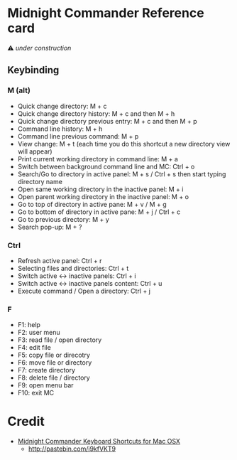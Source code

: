 # Midnight Commander Reference card

:warning: *under construction*

## Keybinding

### M (alt)

- Quick change directory: M + c
- Quick change directory history: M + c and then M + h
- Quick change directory previous entry: M + c and then M + p
- Command line history: M + h
- Command line previous command: M + p
- View change: M + t (each time you do this shortcut a new directory view will appear)
- Print current working directory in command line: M + a
- Switch between background command line and MC: Ctrl + o
- Search/Go to directory in active panel: M + s / Ctrl + s then start typing directory name
- Open same working directory in the inactive panel: M + i
- Open parent working directory in the inactive panel: M + o
- Go to top of directory in active pane: M + v / M + g
- Go to bottom of directory in active pane: M + j / Ctrl + c
- Go to previous directory: M + y
- Search pop-up: M + ?

### Ctrl

- Refresh active panel: Ctrl + r
- Selecting files and directories: Ctrl + t
- Switch active <-> inactive panels: Ctrl + i
- Switch active <-> inactive panels content: Ctrl + u
- Execute command / Open a directory: Ctrl + j

### F

- F1: help
- F2: user menu
- F3: read file / open directory
- F4: edit file
- F5: copy file or direcotry
- F6: move file or directory
- F7: create directory
- F8: delete file / directory
- F9: open menu bar
- F10: exit MC


# Credit

- [Midnight Commander Keyboard Shortcuts for Mac OSX](https://gist.github.com/sgergely/3793166)
  - http://pastebin.com/i9kfVKT9
